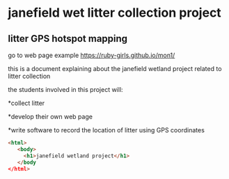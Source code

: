 # janefield wet litter collection project
## litter GPS hotspot mapping

go to web page example
https://ruby-girls.github.io/mon1/

this is a document explaining about the janefield wetland project related to litter collection

the students involved in this project will:

*collect litter

*develop their own web page

*write software to record the location of litter using GPS coordinates



```html
<html>
   <body>
     <h1>janefield wetland project</h1>
   </body
</html>

```
